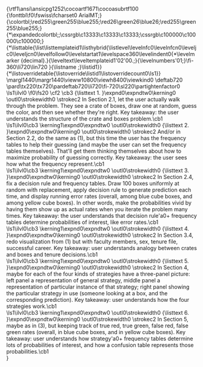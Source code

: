 {\rtf1\ansi\ansicpg1252\cocoartf1671\cocoasubrtf100
{\fonttbl\f0\fswiss\fcharset0 ArialMT;}
{\colortbl;\red255\green255\blue255;\red26\green26\blue26;\red255\green255\blue255;}
{\*\expandedcolortbl;;\cssrgb\c13333\c13333\c13333;\cssrgb\c100000\c100000\c100000;}
{\*\listtable{\list\listtemplateid1\listhybrid{\listlevel\levelnfc0\levelnfcn0\leveljc0\leveljcn0\levelfollow0\levelstartat1\levelspace360\levelindent0{\*\levelmarker \{decimal\}.}{\leveltext\leveltemplateid1\'02\'00.;}{\levelnumbers\'01;}\fi-360\li720\lin720 }{\listname ;}\listid1}}
{\*\listoverridetable{\listoverride\listid1\listoverridecount0\ls1}}
\margl1440\margr1440\vieww10800\viewh8400\viewkind0
\deftab720
\pard\tx220\tx720\pardeftab720\li720\fi-720\sl220\partightenfactor0
\ls1\ilvl0
\f0\fs20 \cf2 \cb3 {\listtext	1.	}\expnd0\expndtw0\kerning0
\outl0\strokewidth0 \strokec2 In Section 2.1, let the user actually walk through the problem. They see a crate of boxes, draw one at random, guess the color, and then see whether they're right. Key takeaway: the user understands the structure of the crate and boxes problem.\cb1 \
\ls1\ilvl0\cb3 \kerning1\expnd0\expndtw0 \outl0\strokewidth0 {\listtext	2.	}\expnd0\expndtw0\kerning0
\outl0\strokewidth0 \strokec2 And/or in Section 2.2, do the same as (1), but this time the user has the frequency tables to help their guessing (and maybe the user can set the frequency tables themselves). That'll get them thinking themselves about how to maximize probability of guessing correctly. Key takeaway: the user sees how what the frequency represent.\cb1 \
\ls1\ilvl0\cb3 \kerning1\expnd0\expndtw0 \outl0\strokewidth0 {\listtext	3.	}\expnd0\expndtw0\kerning0
\outl0\strokewidth0 \strokec2 In Section 2.4, fix a decision rule and frequency tables. Draw 100 boxes uniformly at random with replacement, apply decision rule to generate prediction each time, and display running error rates (overall, among blue cube boxes, and among yellow cube boxes). In other words, make the probabilities vivid by having them show up as actual rates when you iterate the problem many times. Key takeaway: the user understands that decision rule\'a0+ frequency tables determine probabilities of interest, like error rates.\cb1 \
\ls1\ilvl0\cb3 \kerning1\expnd0\expndtw0 \outl0\strokewidth0 {\listtext	4.	}\expnd0\expndtw0\kerning0
\outl0\strokewidth0 \strokec2 In Section 3.4, redo visualization from (1) but with faculty members, sex, tenure file, successful career. Key takeaway: user understands analogy between crates and boxes and tenure decisions.\cb1 \
\ls1\ilvl0\cb3 \kerning1\expnd0\expndtw0 \outl0\strokewidth0 {\listtext	5.	}\expnd0\expndtw0\kerning0
\outl0\strokewidth0 \strokec2 In Section 4, maybe for each of the four kinds of strategies have a three-panel picture: left panel a representation of general strategy, middle panel a representation of particular instance of that strategy; right panel showing the particular strategy in use (someone looking at a box, and the corresponding prediction). Key takeaway: user understands how the four strategies work.\cb1 \
\ls1\ilvl0\cb3 \kerning1\expnd0\expndtw0 \outl0\strokewidth0 {\listtext	6.	}\expnd0\expndtw0\kerning0
\outl0\strokewidth0 \strokec2 In Section 5, maybe as in (3), but keeping track of true red, true green, false red, false green rates (overall, in blue cube boxes, and in yellow cube boxes). Key takeaway: user understands how strategy\'a0+ frequency tables determine lots of probabilities of interest, and how a confusion table represents those probabilities.\cb1 \
}
